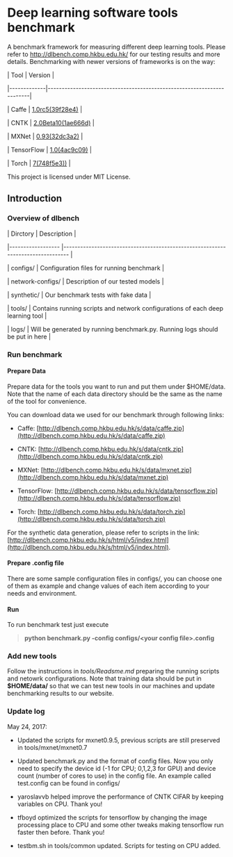 # Deep learning software tools benchmark
A benchmark framework for measuring different deep learning tools. Please refer to http://dlbench.comp.hkbu.edu.hk/ for our testing results and more details. Benchmarking with newer versions of frameworks is on the way:

| Tool        | Version                                      									|
|-------------|-----------------------------------------------------------------------|
| Caffe       | [1.0rc5(39f28e4)](https://github.com/BVLC/caffe/tree/39f28e4)         |
| CNTK	      | [2.0Beta10(1ae666d)](https://github.com/Microsoft/CNTK/tree/1ae666d)  |
| MXNet       | [0.93(32dc3a2)](https://github.com/dmlc/mxnet/tree/32dc3a2)           |
| TensorFlow  | [1.0(4ac9c09)](https://github.com/tensorflow/tensorflow/tree/4ac9c09) |
| Torch       | [7(748f5e3))](https://github.com/torch/torch7/tree/ac3751c) 	        |

This project is licensed under MIT License.
## Introduction
### Overview of **dlbench**    

| Dirctory         	| Description                                      									|
|------------------	|--------------------------------------------------------------------------------	|
| configs/         	| Configuration files for running benchmark                                      	|
| network-configs/ 	| Description of our tested models                                               	|
| synthetic/       	| Our benchmark tests with fake data                                             	|
| tools/           	| Contains running scripts and network configurations of each deep learning tool 	|
| logs/           	| Will be generated by running benchmark.py. Running logs should be put in here 	|

### Run benchmark  
#### Prepare Data  
Prepare data for the tools you want to run and put them under $HOME/data. Note that the name of each data directory should be the same as the name of the tool for convenience.   
You can download data we used for our benchmark through following links:
- Caffe: [http://dlbench.comp.hkbu.edu.hk/s/data/caffe.zip](http://dlbench.comp.hkbu.edu.hk/s/data/caffe.zip)
- CNTK: [http://dlbench.comp.hkbu.edu.hk/s/data/cntk.zip](http://dlbench.comp.hkbu.edu.hk/s/data/cntk.zip)
- MXNet: [http://dlbench.comp.hkbu.edu.hk/s/data/mxnet.zip](http://dlbench.comp.hkbu.edu.hk/s/data/mxnet.zip)
- TensorFlow: [http://dlbench.comp.hkbu.edu.hk/s/data/tensorflow.zip](http://dlbench.comp.hkbu.edu.hk/s/data/tensorflow.zip)
- Torch: [http://dlbench.comp.hkbu.edu.hk/s/data/torch.zip](http://dlbench.comp.hkbu.edu.hk/s/data/torch.zip)

For the synthetic data generation, please refer to scripts in the link: [http://dlbench.comp.hkbu.edu.hk/s/html/v5/index.html](http://dlbench.comp.hkbu.edu.hk/s/html/v5/index.html).

#### Prepare .config file
There are some sample configuration files in configs/, you can choose one of them as example and change values of each item according to your needs and environment.
#### Run
To run benchmark test just execute   
> **python benchmark.py -config configs/\<your config file>.config**

### Add new tools
Follow the instructions in *tools/Readsme.md* preparing the running scripts and netowrk configurations. Note that training data should be put in **$HOME/data/** so that we can test new tools in our machines and update benchmarking results to our website.

### Update log    
May 24, 2017:   
- Updated the scripts for mxnet0.9.5, previous scripts are still preserved in tools/mxnet/mxnet0.7    
- Updated benchmark.py and the format of config files. Now you only need to specify the device id (-1 for CPU; 0,1,2,3 for GPU) and device count (number of cores to use)  in the config file. An example called test.config can be found in configs/   
- yaroslavvb helped improve the performance of CNTK CIFAR by keeping variables on CPU. Thank you!
- tfboyd optimized the scripts for tensorflow by changing the image processing place to CPU and some other tweaks making tensorflow run faster then before. Thank you!   
- testbm.sh in tools/common updated. Scripts for testing on CPU added. 
